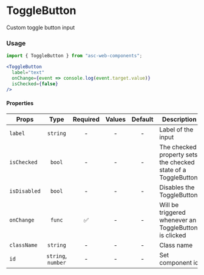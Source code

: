 # ToggleButton

Custom toggle button input

### Usage

```js
import { ToggleButton } from "asc-web-components";
```

```jsx
<ToggleButton
  label="text"
  onChange={event => console.log(event.target.value)}
  isChecked={false}
/>
```

#### Properties

| Props        |        Type        | Required | Values | Default | Description                                                    |
| ------------ | :----------------: | :------: | :----: | :-----: | -------------------------------------------------------------- |
| `label`      |      `string`      |    -     |   -    |    -    | Label of the input                                             |
| `isChecked`  |       `bool`       |    -     |   -    |    -    | The checked property sets the checked state of a ToggleButton. |
| `isDisabled` |       `bool`       |    -     |   -    |    -    | Disables the ToggleButton                                      |
| `onChange`   |       `func`       |    ✅    |   -    |    -    | Will be triggered whenever an ToggleButton is clicked          |
| `className`  |      `string`      |    -     |   -    |    -    | Class name                                                     |
| `id`         | `string`, `number` |    -     |   -    |    -    | Set component id                                               |
